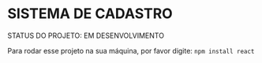 <h1>SISTEMA DE CADASTRO</h1>

STATUS DO PROJETO:
EM DESENVOLVIMENTO

Para rodar esse projeto na sua máquina, por favor digite: ```npm install react```
